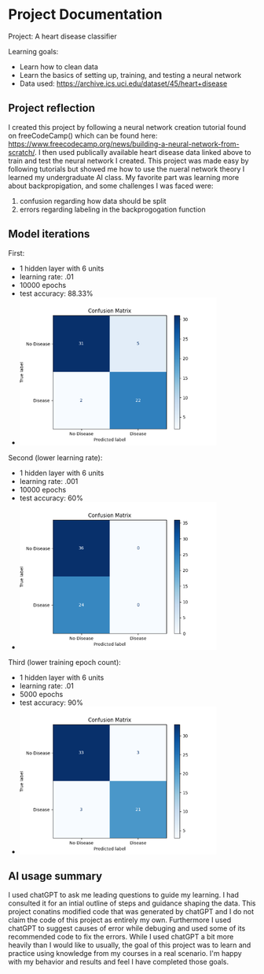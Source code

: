 # Project Documentation
Project: A heart disease classifier

Learning goals:
- Learn how to clean data
- Learn the basics of setting up, training, and testing a neural network
- Data used: https://archive.ics.uci.edu/dataset/45/heart+disease
## Project reflection
I created this project by following a neural network creation tutorial found on freeCodeCamp() which can be found here: https://www.freecodecamp.org/news/building-a-neural-network-from-scratch/. I then used publically available heart disease data linked above to train and test the neural network I created. This project was made easy by following tutorials but showed me how to use the nueral network theory I learned my undergraduate AI class. My favorite part was learning more about backpropigation, and some challenges I was faced were:
1. confusion regarding how data should be split
2. errors regarding labeling in the backprogogation function
## Model iterations
First:
- 1 hidden layer with 6 units
- learning rate: .01
- 10000 epochs
- test accuracy: 88.33%
- <img src="https://github.com/Embra-Schuilenburg/Neural-Network-For-Heart-Disease-Prediction/blob/master/images/first%20Iteration%20confusion%20matrix" alt="First iteration's confustion matrix, 31 true negatives, 2 false negatives, 5 false positives, and 22 true positives" width="400"/>
Second (lower learning rate):
- 1 hidden layer with 6 units
- learning rate: .001
- 10000 epochs
- test accuracy: 60%
- <img src="https://github.com/Embra-Schuilenburg/Neural-Network-For-Heart-Disease-Prediction/blob/master/images/second%20iteration%20confusion%20matrix" alt="Second iteration's confustion matrix, 36 true negatives, 24 false negatives, 0 false positives, and 0 true positives" width="400"/>
Third (lower training epoch count):
- 1 hidden layer with 6 units
- learning rate: .01
- 5000 epochs
- test accuracy: 90%
- <img src="https://github.com/Embra-Schuilenburg/Neural-Network-For-Heart-Disease-Prediction/blob/master/images/third%20iteration%20confusion%20matrix" alt="Second iteration's confustion matrix, 36 true negatives, 24 false negatives, 0 false positives, and 0 true positives" width="400"/>
## AI usage summary
I used chatGPT to ask me leading questions to guide my learning. I had consulted it for an intial outline of steps and guidance shaping the data. This project conatins modified code that was generated by chatGPT and I do not claim the code of this project as entirely my own. Furthermore I used chatGPT to suggest causes of error while debuging and used some of its recommended code to fix the errors. While I used chatGPT a bit more heavily than I would like to usually, the goal of this project was to learn and practice using knowledge from my courses in a real scenario. I'm happy with my behavior and results and feel I have completed those goals.
